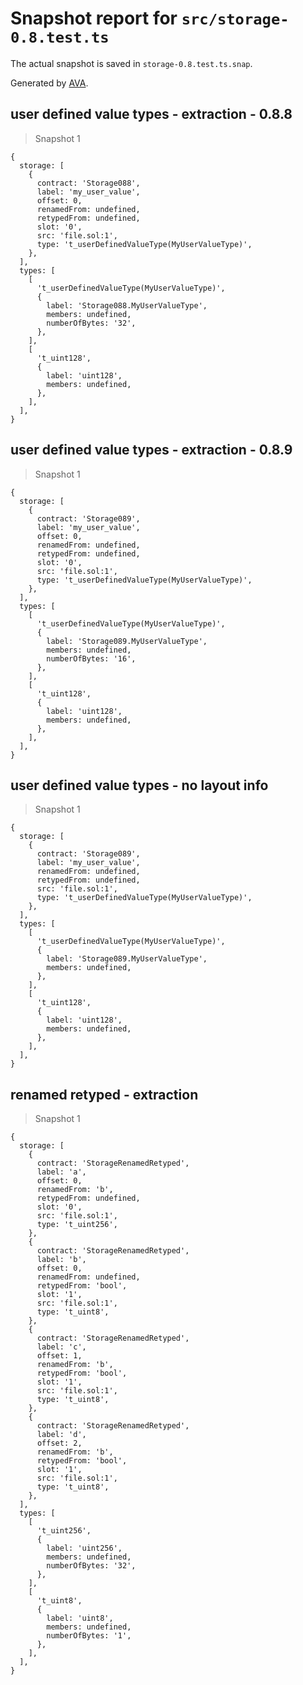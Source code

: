 # Snapshot report for `src/storage-0.8.test.ts`

The actual snapshot is saved in `storage-0.8.test.ts.snap`.

Generated by [AVA](https://avajs.dev).

## user defined value types - extraction - 0.8.8

> Snapshot 1

    {
      storage: [
        {
          contract: 'Storage088',
          label: 'my_user_value',
          offset: 0,
          renamedFrom: undefined,
          retypedFrom: undefined,
          slot: '0',
          src: 'file.sol:1',
          type: 't_userDefinedValueType(MyUserValueType)',
        },
      ],
      types: [
        [
          't_userDefinedValueType(MyUserValueType)',
          {
            label: 'Storage088.MyUserValueType',
            members: undefined,
            numberOfBytes: '32',
          },
        ],
        [
          't_uint128',
          {
            label: 'uint128',
            members: undefined,
          },
        ],
      ],
    }

## user defined value types - extraction - 0.8.9

> Snapshot 1

    {
      storage: [
        {
          contract: 'Storage089',
          label: 'my_user_value',
          offset: 0,
          renamedFrom: undefined,
          retypedFrom: undefined,
          slot: '0',
          src: 'file.sol:1',
          type: 't_userDefinedValueType(MyUserValueType)',
        },
      ],
      types: [
        [
          't_userDefinedValueType(MyUserValueType)',
          {
            label: 'Storage089.MyUserValueType',
            members: undefined,
            numberOfBytes: '16',
          },
        ],
        [
          't_uint128',
          {
            label: 'uint128',
            members: undefined,
          },
        ],
      ],
    }

## user defined value types - no layout info

> Snapshot 1

    {
      storage: [
        {
          contract: 'Storage089',
          label: 'my_user_value',
          renamedFrom: undefined,
          retypedFrom: undefined,
          src: 'file.sol:1',
          type: 't_userDefinedValueType(MyUserValueType)',
        },
      ],
      types: [
        [
          't_userDefinedValueType(MyUserValueType)',
          {
            label: 'Storage089.MyUserValueType',
            members: undefined,
          },
        ],
        [
          't_uint128',
          {
            label: 'uint128',
            members: undefined,
          },
        ],
      ],
    }

## renamed retyped - extraction

> Snapshot 1

    {
      storage: [
        {
          contract: 'StorageRenamedRetyped',
          label: 'a',
          offset: 0,
          renamedFrom: 'b',
          retypedFrom: undefined,
          slot: '0',
          src: 'file.sol:1',
          type: 't_uint256',
        },
        {
          contract: 'StorageRenamedRetyped',
          label: 'b',
          offset: 0,
          renamedFrom: undefined,
          retypedFrom: 'bool',
          slot: '1',
          src: 'file.sol:1',
          type: 't_uint8',
        },
        {
          contract: 'StorageRenamedRetyped',
          label: 'c',
          offset: 1,
          renamedFrom: 'b',
          retypedFrom: 'bool',
          slot: '1',
          src: 'file.sol:1',
          type: 't_uint8',
        },
        {
          contract: 'StorageRenamedRetyped',
          label: 'd',
          offset: 2,
          renamedFrom: 'b',
          retypedFrom: 'bool',
          slot: '1',
          src: 'file.sol:1',
          type: 't_uint8',
        },
      ],
      types: [
        [
          't_uint256',
          {
            label: 'uint256',
            members: undefined,
            numberOfBytes: '32',
          },
        ],
        [
          't_uint8',
          {
            label: 'uint8',
            members: undefined,
            numberOfBytes: '1',
          },
        ],
      ],
    }
